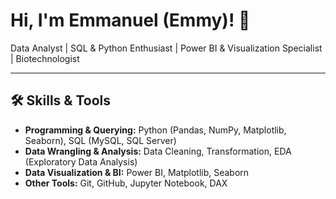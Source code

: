 <h1>Hi, I'm Emmanuel (Emmy)! 👋</h1>
<p>Data Analyst | SQL & Python Enthusiast | Power BI & Visualization Specialist | Biotechnologist</p>

---

<h2>🛠 Skills & Tools</h2>

- **Programming & Querying:** Python (Pandas, NumPy, Matplotlib, Seaborn), SQL (MySQL, SQL Server)  
- **Data Wrangling & Analysis:** Data Cleaning, Transformation, EDA (Exploratory Data Analysis)  
- **Data Visualization & BI:** Power BI, Matplotlib, Seaborn  
- **Other Tools:** Git, GitHub, Jupyter Notebook, DAX

